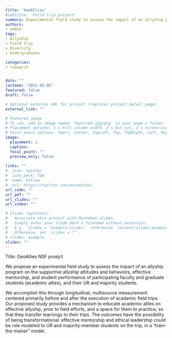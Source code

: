 ```yaml
---
title: 'GeoAllies'
#subtitle: 'Feild trip project'
summary: Experimental field study to assess the impact of an allyship program on the supportive allyship attitudes and behaviors.
authors:
- admin
tags:
- Allyship
- Field trip
- Diversity
- Undergraduate

categories:
- research


date: ""
lastmod: "2021-05-05"
featured: false
draft: false

# Optional external URL for project (replaces project detail page).
external_link: ""

# Featured image
# To use, add an image named `featured.jpg/png` to your page's folder.
# Placement options: 1 = Full column width, 2 = Out-set, 3 = Screen-width
# Focal point options: Smart, Center, TopLeft, Top, TopRight, Left, Right, BottomLeft, Bottom, BottomRight
image:
  placement: 1
  caption: 
  focal_point: ""
  preview_only: false
  
links: ""
#  icon: twitter
#  icon_pack: fab
#  name: Follow
#  url: https://twitter.com/eunseochoi
url_code: ""
url_pdf: ""
url_slides: ""
url_video: ""

# Slides (optional).
#   Associate this project with Markdown slides.
#   Simply enter your slide deck's filename without extension.
#   E.g. `slides = "example-slides"` references `content/slides/example-slides.md`.
#   Otherwise, set `slides = ""`.
# slides: example
slides: ""
---
```


Title: GeoAllies NSF proejct

We propose an experimental field study to assess the impact of an allyship program on the supportive allyship attitudes and behaviors, effective mentorship, and student performance of participating faculty and graduate students (academic allies), and their UR and majority students.

We accomplish this through longitudinal, multisource measurement centered primarily before and after the execution of academic field trips.
Our proposed study provides a mechanism to educate academic allies on effective allyship, prior to field efforts, and a space for them to practice, so that they transfer learnings to their trips. The outcomes have the possibility of being transformational: effective mentorship and ethical leadership could be role modeled to UR and majority-member students on the trip, in a “train-the-trainer” model.


